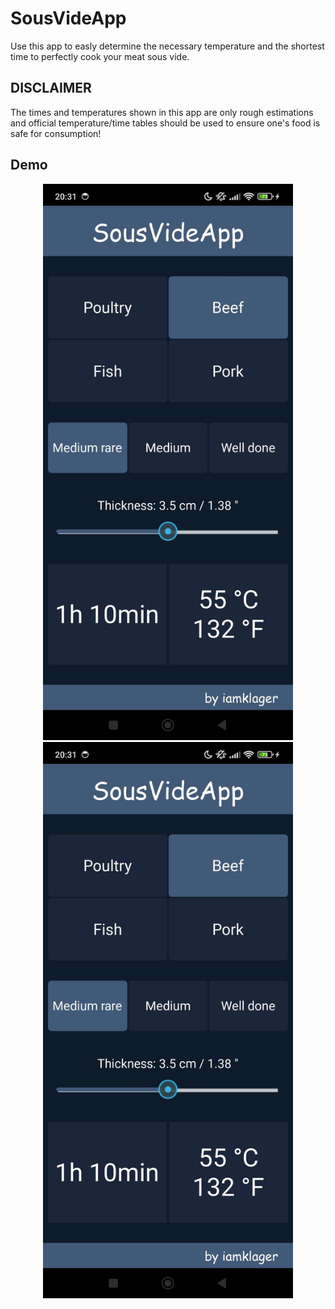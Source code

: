 # SousVideApp

Use this app to easly determine the necessary temperature and the shortest time to perfectly cook your meat sous vide.  

## DISCLAIMER

The times and temperatures shown in this app are only rough estimations and official temperature/time tables should be used to ensure one's food is safe for consumption!  

## Demo

<p align = "center">
  <img src = "https://github.com/iamklager/SousVideApp/raw/main/.github/screenshot_1.jpg" width = "400" />
  <img src = "https://github.com/iamklager/SousVideApp/raw/main/.github/screenshot_1.jpg" width = "400" />
</p>
